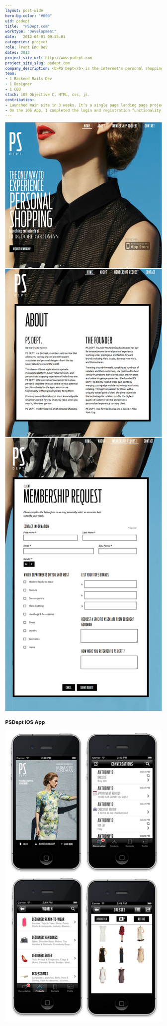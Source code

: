```yaml
---
layout: post-wide
hero-bg-color: "#000"
uid: psdept
title:  "PSDept.com"
worktype: "Development"
date:   2012-04-01 09:35:01
categories: project
role: Front End Dev
dates: 2012
project_site_url: http://www.psdept.com
project_site_slug: psdept.com
company_description: <b>PS Dept</b> is the internet's personal shopping department. Conversational commerce for luxury fashion.
team:
- 1 Backend Rails Dev
- 1 Designer
- 1 CEO
stack: iOS Objective C, HTML, css, js.
contribution:
- Launched main site in 3 weeks. It’s a single page landing page projecting the company’s brand and capturing potential clients and personal shoppers through 2 different forms. It uses a trick called parallax to move the background image slower than the foreground objects. The same page has been optimized for iphone and ipads, delivering single column layouts for the smaller devices.
- On the iOS App, I completed the login and registration functionality and fixed a number of bugs in time to push the app to the Appstore.
---
```


<div class="showcase">
	<img src="/img/psdept/psdept-website-1.jpg" alt="psdept-website-1">
	<img src="/img/psdept/psdept-website-2.jpg" alt="psdept-website-2">
	<img src="/img/psdept/psdept-website-3.jpg" alt="psdept-website-3">

  <h3>PSDept iOS App</h3>
  <img src="/img/psdept/psdept-ios-app-1.jpg" alt="psdept-ios-app-1">
</div>